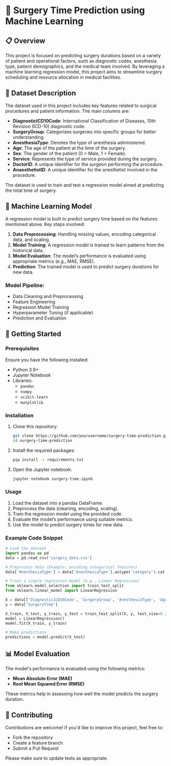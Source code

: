 # 🏥 Surgery Time Prediction using Machine Learning

## 📋 Overview

This project is focused on predicting surgery durations based on a variety of patient and operational factors, such as diagnostic codes, anesthesia type, patient demographics, and the medical team involved. By leveraging a machine learning regression model, this project aims to streamline surgery scheduling and resource allocation in medical facilities.

## 📁 Dataset Description

The dataset used in this project includes key features related to surgical procedures and patient information. The main columns are:

- **DiagnosticICD10Code**: International Classification of Diseases, 10th Revision (ICD-10) diagnostic code.
- **SurgeryGroup**: Categorizes surgeries into specific groups for better understanding.
- **AnesthesiaType**: Denotes the type of anesthesia administered.
- **Age**: The age of the patient at the time of the surgery.
- **Sex**: The gender of the patient (0 = Male, 1 = Female).
- **Service**: Represents the type of service provided during the surgery.
- **DoctorID**: A unique identifier for the surgeon performing the procedure.
- **AnaesthetistID**: A unique identifier for the anesthetist involved in the procedure.

The dataset is used to train and test a regression model aimed at predicting the total time of surgery.

## 🧠 Machine Learning Model

A regression model is built to predict surgery time based on the features mentioned above. Key steps involved:
1. **Data Preprocessing**: Handling missing values, encoding categorical data, and scaling.
2. **Model Training**: A regression model is trained to learn patterns from the historical data.
3. **Model Evaluation**: The model’s performance is evaluated using appropriate metrics (e.g., MAE, RMSE).
4. **Prediction**: The trained model is used to predict surgery durations for new data.

### Model Pipeline:
- Data Cleaning and Preprocessing
- Feature Engineering
- Regression Model Training
- Hyperparameter Tuning (if applicable)
- Prediction and Evaluation

## 🚀 Getting Started

### Prerequisites

Ensure you have the following installed:

- Python 3.9+
- Jupyter Notebook
- Libraries:
  - `pandas`
  - `numpy`
  - `scikit-learn`
  - `matplotlib`

### Installation

1. Clone this repository:
   ```bash
   git clone https://github.com/yourusername/surgery-time-prediction.git
   cd surgery-time-prediction
   ```

2. Install the required packages:
   ```bash
   pip install -r requirements.txt
   ```

3. Open the Jupyter notebook:
   ```bash
   jupyter notebook surgery-time.ipynb
   ```

### Usage

1. Load the dataset into a pandas DataFrame.
2. Preprocess the data (cleaning, encoding, scaling).
3. Train the regression model using the provided code.
4. Evaluate the model’s performance using suitable metrics.
5. Use the model to predict surgery times for new data.

### Example Code Snippet

```python
# Load the dataset
import pandas as pd
data = pd.read_csv('surgery_data.csv')

# Preprocess data (Example: encoding categorical features)
data['AnesthesiaType'] = data['AnesthesiaType'].astype('category').cat.codes

# Train a simple regression model (e.g., Linear Regression)
from sklearn.model_selection import train_test_split
from sklearn.linear_model import LinearRegression

X = data[['DiagnosticICD10Code', 'SurgeryGroup', 'AnesthesiaType', 'Age', 'Sex']]
y = data['SurgeryTime']

X_train, X_test, y_train, y_test = train_test_split(X, y, test_size=0.2, random_state=42)
model = LinearRegression()
model.fit(X_train, y_train)

# Make predictions
predictions = model.predict(X_test)
```

## 📊 Model Evaluation

The model's performance is evaluated using the following metrics:
- **Mean Absolute Error (MAE)**
- **Root Mean Squared Error (RMSE)**

These metrics help in assessing how well the model predicts the surgery duration.

## 🤝 Contributing

Contributions are welcome! If you'd like to improve this project, feel free to:
- Fork the repository
- Create a feature branch
- Submit a Pull Request

Please make sure to update tests as appropriate.


